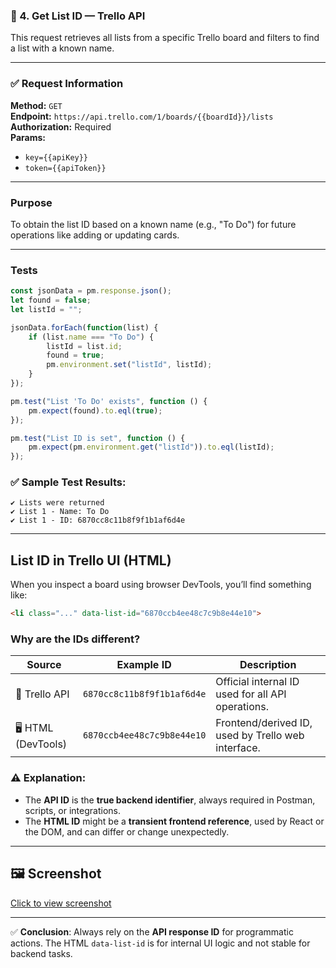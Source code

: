 ### 📄 4. Get List ID — Trello API

This request retrieves all lists from a specific Trello board and filters to find a list with a known name.

---

### ✅ Request Information

**Method:** `GET`  
**Endpoint:** `https://api.trello.com/1/boards/{{boardId}}/lists`  
**Authorization:** Required  
**Params:**
- `key={{apiKey}}`
- `token={{apiToken}}`

---

###  Purpose

To obtain the list ID based on a known name (e.g., "To Do") for future operations like adding or updating cards.

---

###  Tests

```javascript
const jsonData = pm.response.json();
let found = false;
let listId = "";

jsonData.forEach(function(list) {
    if (list.name === "To Do") {
        listId = list.id;
        found = true;
        pm.environment.set("listId", listId);
    }
});

pm.test("List 'To Do' exists", function () {
    pm.expect(found).to.eql(true);
});

pm.test("List ID is set", function () {
    pm.expect(pm.environment.get("listId")).to.eql(listId);
});
```

### ✅ Sample Test Results:

```
✔️ Lists were returned
✔️ List 1 - Name: To Do
✔️ List 1 - ID: 6870cc8c11b8f9f1b1af6d4e
```

---

##  List ID in Trello UI (HTML)

When you inspect a board using browser DevTools, you’ll find something like:

```html
<li class="..." data-list-id="6870ccb4ee48c7c9b8e44e10">
```

###  Why are the IDs different?

| Source          | Example ID                    | Description                                           |
|-----------------|-------------------------------|-------------------------------------------------------|
| 🔗 Trello API    | `6870cc8c11b8f9f1b1af6d4e`     | Official internal ID used for all API operations.     |
| 🖥️ HTML (DevTools) | `6870ccb4ee48c7c9b8e44e10`     | Frontend/derived ID, used by Trello web interface.    |

### ⚠️ Explanation:

- The **API ID** is the **true backend identifier**, always required in Postman, scripts, or integrations.
- The **HTML ID** might be a **transient frontend reference**, used by React or the DOM, and can differ or change unexpectedly.

---

## 🖼 Screenshot

[Click to view screenshot](../printscreen/ListID.png)

---

✅ **Conclusion**: Always rely on the **API response ID** for programmatic actions. The HTML `data-list-id` is for internal UI logic and not stable for backend tasks.